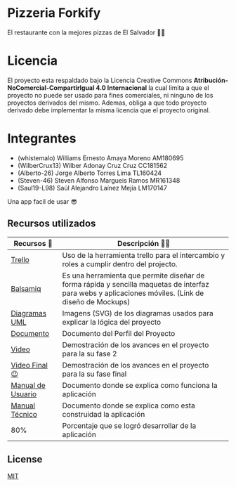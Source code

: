 # Pizzeria Forkify

El restaurante con la mejores pizzas de El Salvador 🍷🧐

# Licencia

El proyecto esta respaldado bajo la Licencia Creative Commons **Atribución-NoComercial-CompartirIgual 4.0 Internacional** la cual limita a que el proyecto no puede ser usado para fines comerciales, ni ninguno de los proyectos derivados del mismo. Ademas, obliga a que todo proyecto derivado debe implementar la misma licencia que el proyecto original.

# Integrantes

- (whistemalo) Williams Ernesto Amaya Moreno AM180695
- (WilberCrux13) Wilber Adonay Cruz Cruz CC181562
- (Alberto-26) Jorge Alberto Torres Lima TL160424
- (Steven-46) Steven Alfonso Margueis Ramos MR161348
- (Saul19-L98) Saúl Alejandro Laínez Mejía LM170147

Una app facil de usar 😎

## Recursos utilizados

| Recursos 🙌                                                                                                    | Descripción 🤯🧐                                                                                                                                     |
| -------------------------------------------------------------------------------------------------------------- | ---------------------------------------------------------------------------------------------------------------------------------------------------- |
| [Trello](https://trello.com/invite/b/HBamUX8F/96eeec3ba51ce49228dc7f1e62d131f1/segunda-fase-forkify) | Uso de la herramienta trello para el intercambio y roles a cumplir dentro del projecto.                                                              |
| [Balsamiq](https://drive.google.com/file/d/1Q-SmyAOzW18pL6Ixb_gcWW_Xi2wQJxYG/view?usp=sharing)                 | Es una herramienta que permite diseñar de forma rápida y sencilla maquetas de interfaz para webs y aplicaciones móviles. (Link de diseño de Mockups) |
| [Diagramas UML](https://drive.google.com/drive/folders/1fH_PypQYacHc58zRJ-O6W_28CZ6X_jsv?usp=sharing)          | Imagens (SVG) de los diagramas usados para explicar la lógica del proyecto                                                                           |
| [Documento](https://drive.google.com/drive/folders/1oPw7S_f2xIWM5oypwp4MbGWzeKtxSflE?usp=sharing)              | Documento del Perfil del Proyecto                                                                                                                    |
| [Video](https://www.youtube.com/watch?v=dsGWS0IPnko)              | Demostración de los avances en el proyecto para la su fase 2                                                                                                                    |
| [Video Final 😉](https://www.youtube.com/watch?v=WPRyYHykwjg)              | Demostración de los avances en el proyecto para la su fase final                                                                                                                    |
| [Manual de Usuario](https://drive.google.com/file/d/14UkhpR7vt9pZL6oXKvxOvLoeuN0YnLGK/view)              | Documento donde se explica como funciona la aplicación                                                                                                                    |
| [Manual Técnico](https://drive.google.com/file/d/1CeaurZdrGC9Ljq6UUPXA74ZcLNIUBt1j/view)              | Documento donde se explica como esta construidad la aplicación                                                                                                                   |
| 80%              | Porcentaje que se logró desarrollar de la aplicación                                                                                                                   |



## License

[MIT](https://choosealicense.com/licenses/mit/)
